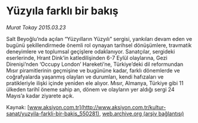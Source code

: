 # Yüzyıla farklı bir bakış

*Murat Tokay 2015.03.23*

<div class="pNewsDetailMainContent" itemprop="articleBody">
 <p>
  Salt Beyoğlu’nda açılan “Yüzyılların Yüzyılı” sergisi, yankıları devam eden ve bugünü şekillendirmede önemli rol oynayan tarihsel dönüşümlere, travmatik deneyimlere ve toplumsal geçişlere odaklanıyor. Sanatçılar, sergideki eserlerinde, Hrant Dink’in katledilişinden 6-7 Eylül olaylarına, Gezi Direnişi’nden ‘Occupy London’ Hareketi’ne, Türkiye’deki dil reformundan Mısır piramitlerinin geçmişine ve bugününe kadar, farklı dönemlerde ve coğrafyalarda yaşanmış olayları ve durumları, kendi hafızaları ve pratikleriyle ilişki içinde yeniden ele alıyor. Mısır, Almanya, Türkiye gibi 11 ülkeden tarihî öneme sahip an, dönem ve olayların yer aldığı sergi 24 Mayıs’a kadar ziyarete açık.
 </p>
</div>


Kaynak: [www.aksiyon.com.tr](http://www.aksiyon.com.tr/kultur-sanat/yuzyila-farkli-bir-bakis_550281), [web.archive.org (arşiv bağlantısı)](http://web.archive.org/web/20150731070915/http://www.aksiyon.com.tr/kultur-sanat/yuzyila-farkli-bir-bakis_550281)
